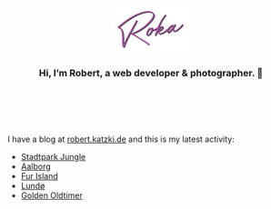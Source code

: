 <div align="center">
  <br>
  <br>
  <br>
  <br>
  <a href="https://robert.katzki.de/">
    <img width="140" src="https://github.com/ro-ka/ro-ka/blob/master/logo.svg" alt="Roka">
  </a>
  <br>
  <h3>Hi, I’m Robert, a web developer & photographer. 👋</h3>
 
  <br>
  <br>
  <br>
  <br>
</div>

I have a blog at [robert.katzki.de](https://robert.katzki.de/) and this is my latest activity:
<!-- BLOG-POST-LIST:START -->
- [Stadtpark Jungle](https://robert.katzki.de/photos/2024/stadtpark-jungle)
- [Aalborg](https://robert.katzki.de/photos/2024/aalborg)
- [Fur Island](https://robert.katzki.de/photos/2024/fur-island)
- [Lundø](https://robert.katzki.de/photos/2024/lundo)
- [Golden Oldtimer](https://robert.katzki.de/photos/2024/golden-oldtimer)
<!-- BLOG-POST-LIST:END -->
